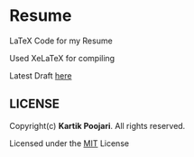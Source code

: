 # Resume

LaTeX Code for my Resume

Used XeLaTeX for compiling

Latest Draft [here](May2021/resume.pdf)

## LICENSE

Copyright(c) **Kartik Poojari**. All rights reserved.
 
Licensed under the [MIT](LICENSE) License
